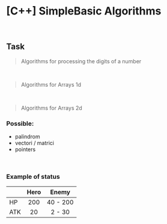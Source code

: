 # [C++] SimpleBasic Algorithms
<br>

## Task

>   Algorithms for processing the digits of a number

<br>

>   Algorithms for Arrays 1d

<br>

>   Algorithms for Arrays 2d

### Possible:   
* palindrom 
* vectori / matrici
* pointers

<br>


### Example of status

|   |Hero|  Enemy  |
|:--|:--:|:-------:|
|HP |200 | 40 - 200|
|ATK|20  |  2 - 30 |

